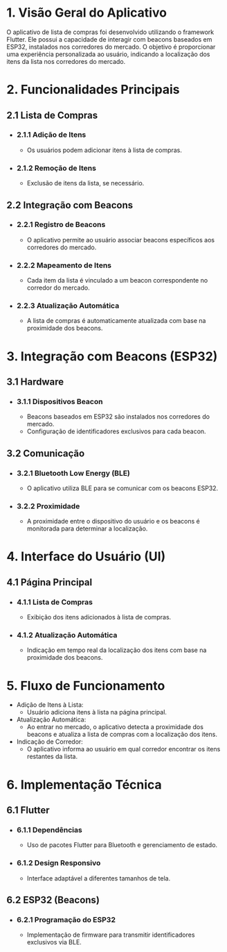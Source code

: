 # 1. Visão Geral do Aplicativo
O aplicativo de lista de compras foi desenvolvido utilizando o framework Flutter. Ele possui a capacidade de interagir com beacons baseados em ESP32, instalados nos corredores do mercado. O objetivo é proporcionar uma experiência personalizada ao usuário, indicando a localização dos itens da lista nos corredores do mercado.

# 2. Funcionalidades Principais
## 2.1 Lista de Compras
- ### 2.1.1 Adição de Itens
  - Os usuários podem adicionar itens à lista de compras.
- ### 2.1.2 Remoção de Itens
  - Exclusão de itens da lista, se necessário.

## 2.2 Integração com Beacons
- ### 2.2.1 Registro de Beacons
  - O aplicativo permite ao usuário associar beacons específicos aos corredores do mercado.
- ### 2.2.2 Mapeamento de Itens
  - Cada item da lista é vinculado a um beacon correspondente no corredor do mercado.
- ### 2.2.3 Atualização Automática
  - A lista de compras é automaticamente atualizada com base na proximidade dos beacons.

# 3. Integração com Beacons (ESP32)
## 3.1 Hardware
- ### 3.1.1 Dispositivos Beacon
  - Beacons baseados em ESP32 são instalados nos corredores do mercado.
  - Configuração de identificadores exclusivos para cada beacon.
## 3.2 Comunicação
- ### 3.2.1 Bluetooth Low Energy (BLE)
  - O aplicativo utiliza BLE para se comunicar com os beacons ESP32.
- ### 3.2.2 Proximidade
  - A proximidade entre o dispositivo do usuário e os beacons é monitorada para determinar a localização.

# 4. Interface do Usuário (UI)
## 4.1 Página Principal
- ### 4.1.1 Lista de Compras
  - Exibição dos itens adicionados à lista de compras.
- ### 4.1.2 Atualização Automática
  - Indicação em tempo real da localização dos itens com base na proximidade dos beacons.

# 5. Fluxo de Funcionamento
- Adição de Itens à Lista:
  - Usuário adiciona itens à lista na página principal.
- Atualização Automática:
  - Ao entrar no mercado, o aplicativo detecta a proximidade dos beacons e atualiza a lista de compras com a localização dos itens.
- Indicação de Corredor:
  - O aplicativo informa ao usuário em qual corredor encontrar os itens restantes da lista.

# 6. Implementação Técnica
## 6.1 Flutter
- ### 6.1.1 Dependências
  - Uso de pacotes Flutter para Bluetooth e gerenciamento de estado.
- ### 6.1.2 Design Responsivo
  - Interface adaptável a diferentes tamanhos de tela.
## 6.2 ESP32 (Beacons)
- ### 6.2.1 Programação do ESP32
  - Implementação de firmware para transmitir identificadores exclusivos via BLE.
